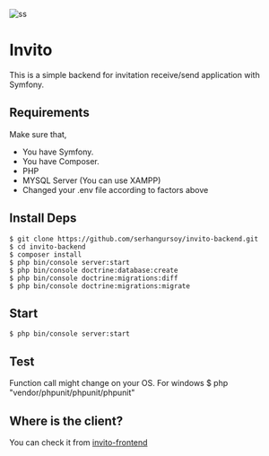 
![ss](http://tw.greywool.com/i/QfSba.png)

# Invito 
This is a simple backend for invitation receive/send application with Symfony. 


## Requirements

Make sure that, 
  - You have Symfony. 
  - You have Composer.
  - PHP
  - MYSQL Server (You can use XAMPP)
  - Changed your .env file according to factors above

## Install Deps

    $ git clone https://github.com/serhangursoy/invito-backend.git
    $ cd invito-backend
    $ composer install
    $ php bin/console server:start
    $ php bin/console doctrine:database:create
    $ php bin/console doctrine:migrations:diff
    $ php bin/console doctrine:migrations:migrate
    
## Start

    $ php bin/console server:start

## Test

Function call might change on your OS. For windows
    $ php "vendor/phpunit/phpunit/phpunit"


## Where is the client?
You can check it from [invito-frontend](https://github.com/serhangursoy/invito-frontend)
